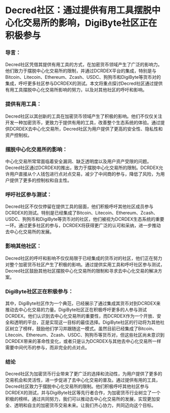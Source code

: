 # **Decred社区：通过提供有用工具摆脱中心化交易所的影响，DigiByte社区正在积极参与**

### 导言：
Decred社区凭借其提供有用工具的方式，在加密货币领域产生了广泛的影响力。他们致力于摆脱中心化交易所的限制，并通过DCRDEX平台的集成，特别是与Bitcoin、Litecoin、Ethereum、Zcash、USDC、狗狗币和DigiByte等货币对的集成，呼吁更多社区参与DCRDEX的测试。本文将重点探讨Decred社区通过提供有用工具摆脱中心化交易所影响的努力，以及对其他社区的呼吁和影响。

### 提供有用工具：
Decred社区以其创新的工具在加密货币领域产生了积极的影响。他们不仅仅关注开发一种加密货币，更致力于提供有用的工具，改善整个生态系统的体验。通过提供DCRDEX去中心化交易所，Decred社区为用户提供了更高的安全性、隐私性和资产控制权。

### 摆脱中心化交易所的影响：
中心化交易所常常面临着安全漏洞、缺乏透明度以及用户资产受限的问题。Decred社区通过DCRDEX的推出，致力于摆脱中心化交易所的限制。DCRDEX允许用户直接从个人钱包进行点对点交易，减少了中间商的参与，降低了风险，为用户提供了更多的控制权和自主性。

### 呼吁社区参与测试：
Decred社区不仅仅停留在提供工具的层面，他们积极呼吁其他社区成员参与DCRDEX的测试。特别是已经集成了Bitcoin、Litecoin、Ethereum、Zcash、USDC、狗狗币和DigiByte等货币对的社区，他们被视为DCRDEX生态系统的重要一环。通过更多社区的参与，DCRDEX将获得更广泛的认可和采纳，进一步推动去中心化交易所的发展。

### 影响其他社区：
Decred社区的呼吁和影响不仅仅局限于已经集成的货币对的社区，他们正在努力对整个加密货币社区产生了积极的影响。通过提供实用工具和呼吁社区参与测试，Decred社区鼓励其他社区摆脱中心化交易所的限制和寻求去中心化交易的解决方案。

### DigiByte社区正在积极参与：
其中，DigiByte社区作为一个典范，已经展示了通过集成其货币对到DCRDEX来推动去中心化交易的力量。DigiByte社区正在积极呼吁更多的人参与测试DCRDEX。他们认识到去中心化交易所的重要性，而DCRDEX作为一个开放、安全和透明的平台，正是实现这一目标的最佳选择。DigiByte社区的行动将为其他社区树立了榜样，鼓励他们学习并跟随这一模式。虽然目前已经集成了Bitcoin、Litecoin、Ethereum、Zcash、USDC、狗狗币等货币对，但这些社区尚未意识到DCRDEX带来的革命性变化，或者只是认为DCRDEX与其他去中心化交易所一样需要中间代币的参与，而非完全的点对点。

### 结论

Decred社区为加密货币行业带来了更广泛的选择和流动性，为用户提供了更多的交易机会和灵活性，进一步促进了去中心化交易的普及。通过提供有用的工具，Decred社区致力于摆脱中心化交易所的限制。他们积极呼吁其他社区参与DCRDEX的测试，并与DigiByte社区等先行者合作，为加密货币行业树立了一个积极的榜样。通过共同努力，我们可以推动去中心化交易所的发展，实现更加安全、透明和自主的加密货币交易未来。让我们齐心协力，共同迈向这个目标。
